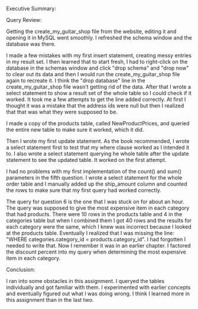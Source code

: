  Executive Summary:
 
 Query Review:
 
 Getting the create_my_guitar_shop file from the website, editing it and opening it in MySQL went smoothly. I refreshed the schema window and the database was there.
 
 I made a few mistakes with my first insert statement, creating messy entries in my result set. I then learned that to start fresh, I had to right-click on the database in the schemas window and click "drop schema" and "drop now" to clear out its data and then I would run the create_my_guitar_shop file again to recreate it. I think the "drop database" line in the create_my_guitar_shop file wasn't getting rid of the data. After that I wrote a select statement to show a result set of the whole table so I could check if it worked. It took me a few attempts to get the line added correctly. At first I thought it was a mistake that the address ids were null but then I realized that that was what they were supposed to be.
 
 I made a copy of the products table, called NewProductPrices, and queried the entire new table to make sure it worked, which it did.
 
 Then I wrote my first update statement. As the book recommended, I wrote a select statement first to test that my where clause worked as I intended it to. I also wrote a select statement querying he whole table after the update statement to see the updated table. It worked on the first attempt.
 
 I had no problems with my first implementation of the count() and sum() parameters in the fifth question. I wrote a select statement for the whole order table and I manually added up the ship_amount column and counted the rows to make sure that my first query had worked correctly.
 
 The query for question 6 is the one that I was stuck on for about an hour. The query was supposed to give the most expensive item in each category that had products. There were 10 rows in the products table and 4 in the categories table but when I combined them I got 40 rows and the results for each category were the same, which I knew was incorrect because I looked at the products table. Eventually I realized that I was missing the line: "WHERE categories.category_id = products.category_id". I had forgotten I needed to write that. Now I remember it was in an earlier chapter. I factored the discount percent into my query when determining the most expensive item in each category.
 
 
 
 
 
 
 
 
 Conclusion:
 
 I ran into some obstacles in this assignment. I queryed the tables individually and got familiar with them. I experimented with earlier concepts and eventually figured out what I was doing wrong. I think I learned more in this assignment than in the last two. 
 
